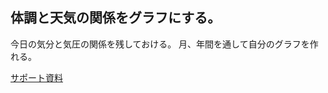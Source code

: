 ## 体調と天気の関係をグラフにする。
今日の気分と気圧の関係を残しておける。
月、年間を通して自分のグラフを作れる。

[サポート資料](https://caring-bridge-6a0.notion.site/Ruby-Rails-20fc61e5f9e543829f516a4a8a6291ba)